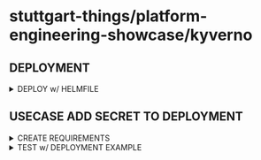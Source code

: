 # stuttgart-things/platform-engineering-showcase/kyverno

## DEPLOYMENT

<details><summary>DEPLOY w/ HELMFILE</summary>

```bash
helmfile apply -f deployment/kyverno.yaml
```

</details>

## USECASE ADD SECRET TO DEPLOYMENT

<details><summary>CREATE REQUIREMENTS</summary>

```bash
kubectl apply -f policies/deployment-secret-usecase/ns-sa-secret.yaml
```

</details>

<details><summary>TEST w/ DEPLOYMENT EXAMPLE</summary>

```bash
# APPLY POLICY
kubectl apply -f policies/deployment-secret-usecase/policy.yaml

# APPLY DEPLOYMENT EXAMPLE
kubectl apply -f policies/deployment-secret-usecase/deployment.yaml
```

</details>
